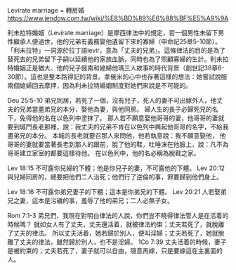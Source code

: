 Levirate marriage = 轉房婚 https://www.jendow.com.tw/wiki/%E8%BD%89%E6%88%BF%E5%A9%9A

利未拉特婚姻（Levirate marriage）是摩西律法中的規定，若一個男性未留下男性繼承人便過世，他的兄弟有義務娶他遺留下來的寡婦（申命記25章5-10節）。「利未拉特」一詞源於拉丁語levir，意為「丈夫的兄弟」。這條律法的目的是為了替死去的兄弟留下子嗣以延續他的家族血脈，同時也為了照顧寡婦的生計。利未拉特婚姻正是猶大、他的兒子俄南和媳婦他瑪三人故事的時代背景（創世記38章6-30節）。這也是整本路得記的背景。拿俄米的心中也存著這樣的想法：她嘗試說服兩個媳婦回去摩押，因為利未拉特婚姻制度對她們來說是不可能的。

Deu 25:5-10 弟兄同居，若死了一個，沒有兒子，死人的妻不可出嫁外人，他丈夫的兄弟當盡弟兄的本分，娶他為妻，與他同房。 婦人生的長子必歸死兄的名下，免得他的名在以色列中塗抹了。 那人若不願意娶他哥哥的妻，他哥哥的妻就要到城門長老那裡，說：我丈夫的兄弟不肯在以色列中興起他哥哥的名字，不給我盡弟兄的本分。 本城的長老就要召那人來問他，他若執意說：我不願意娶他， 他哥哥的妻就要當著長老到那人的跟前，脫了他的鞋，吐唾沫在他臉上，說：凡不為哥哥建立家室的都要這樣待他。 在以色列中，他的名必稱為脫鞋之家。 

Lev 18:15 不可露你兒婦的下體；他是你兒子的妻，不可露他的下體。 
Lev 20:12 與兒婦同房的，總要把他們二人治死；他們行了逆倫的事，罪要歸到他們身上。 

Lev 18:16 不可露你弟兄妻子的下體；這本是你弟兄的下體。 
Lev 20:21 人若娶弟兄之妻，這本是污穢的事，羞辱了他的弟兄；二人必無子女。 

Rom 7:1-3 弟兄們，我現在對明白律法的人說，你們豈不曉得律法管人是在活着的時候嗎？ 就如女人有了丈夫，丈夫還活着，就被律法約束；丈夫若死了，就脫離了丈夫的律法。 所以丈夫活着，她若歸於別人，便叫淫婦；丈夫若死了，她就脫離了丈夫的律法，雖然歸於別人，也不是淫婦。 
1Co 7:39 丈夫活着的時候，妻子是被約束的；丈夫若死了，妻子就可以自由，隨意再嫁，只是要嫁這在主裏面的人。 

